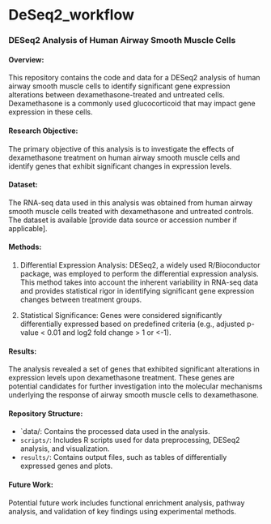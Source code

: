 # DeSeq2_workflow
### DESeq2 Analysis of Human Airway Smooth Muscle Cells

#### Overview:
This repository contains the code and data for a DESeq2 analysis of human airway smooth muscle cells to identify significant gene expression alterations between dexamethasone-treated and untreated cells. Dexamethasone is a commonly used glucocorticoid that may impact gene expression in these cells.

#### Research Objective:
The primary objective of this analysis is to investigate the effects of dexamethasone treatment on human airway smooth muscle cells and identify genes that exhibit significant changes in expression levels.

#### Dataset:
The RNA-seq data used in this analysis was obtained from human airway smooth muscle cells treated with dexamethasone and untreated controls. The dataset is available [provide data source or accession number if applicable].

#### Methods:
1. Differential Expression Analysis: DESeq2, a widely used R/Bioconductor package, was employed to perform the differential expression analysis. This method takes into account the inherent variability in RNA-seq data and provides statistical rigor in identifying significant gene expression changes between treatment groups.

2. Statistical Significance: Genes were considered significantly differentially expressed based on predefined criteria (e.g., adjusted p-value < 0.01 and log2 fold change > 1 or <-1).

#### Results:
The analysis revealed a set of genes that exhibited significant alterations in expression levels upon dexamethasone treatment. These genes are potential candidates for further investigation into the molecular mechanisms underlying the response of airway smooth muscle cells to dexamethasone.

#### Repository Structure:
- `data/: Contains the processed data used in the analysis.
- `scripts/`: Includes R scripts used for data preprocessing, DESeq2 analysis, and visualization.
- `results/`: Contains output files, such as tables of differentially expressed genes and plots.


#### Future Work:
Potential future work includes functional enrichment analysis, pathway analysis, and validation of key findings using experimental methods.
